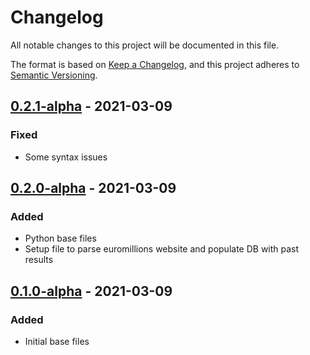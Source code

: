 # Changelog
All notable changes to this project will be documented in this file.

The format is based on [Keep a Changelog](https://keepachangelog.com/en/1.0.0/),
and this project adheres to [Semantic Versioning](https://semver.org/spec/v2.0.0.html).

## [0.2.1-alpha] - 2021-03-09
### Fixed
- Some syntax issues

## [0.2.0-alpha] - 2021-03-09
### Added
- Python base files
- Setup file to parse euromillions website and populate DB with past results

## [0.1.0-alpha] - 2021-03-09
### Added
- Initial base files

[0.2.1-alpha]: https://github.com/WeNeedThePoh/euromillions-api/releases/tag/0.2.1-alpha
[0.2.0-alpha]: https://github.com/WeNeedThePoh/euromillions-api/commit/db92de7b13f7d28e9023bc52a200c3eadeede1b8
[0.1.0-alpha]: https://github.com/WeNeedThePoh/euromillions-api/commit/a91e5826f0ac1fb9d498d6be15eb5794899c73af
